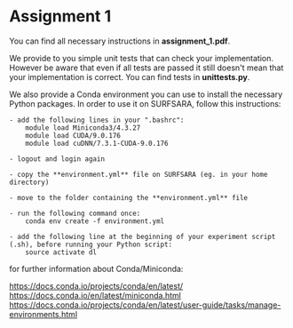 # Assignment 1

 You can find all necessary instructions in **assignment_1.pdf**.

 We provide to you simple unit tests that can check your implementation. However be aware that even if all tests are passed it still doesn't mean that your implementation is correct. You can find tests in **unittests.py**. 

 We also provide a Conda environment you can use to install the necessary Python packages. 
 In order to use it on SURFSARA, follow this instructions:
 
    - add the following lines in your ".bashrc":
        module load Miniconda3/4.3.27
        module load CUDA/9.0.176
        module load cuDNN/7.3.1-CUDA-9.0.176
    
    - logout and login again
    
    - copy the **environment.yml** file on SURFSARA (eg. in your home directory)
    
    - move to the folder containing the **environment.yml** file
    
    - run the following command once:
        conda env create -f environment.yml

    - add the following line at the beginning of your experiment script (.sh), before running your Python script:
        source activate dl
    
for further information about Conda/Miniconda:

https://docs.conda.io/projects/conda/en/latest/
https://docs.conda.io/en/latest/miniconda.html
https://docs.conda.io/projects/conda/en/latest/user-guide/tasks/manage-environments.html